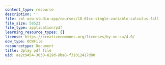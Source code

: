 ```yaml
---
content_type: resource
description: ''
file: /ol-ocw-studio-app/courses/18-01sc-single-variable-calculus-fall-2010/ae2c94543030829d8ba8f31012417d80_eRCN3daFCmU.pdf
file_size: 58523
file_type: application/pdf
learning_resource_types: []
license: https://creativecommons.org/licenses/by-nc-sa/4.0/
ocw_type: OCWFile
resourcetype: Document
title: 3play pdf file
uid: ae2c9454-3030-829d-8ba8-f31012417d80
---
```

